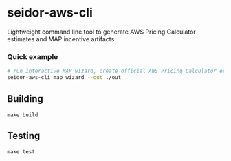 # seidor-aws-cli


Lightweight command line tool to generate AWS Pricing Calculator estimates and MAP incentive artifacts.

### Quick example

```bash
# run interactive MAP wizard, create official AWS Pricing Calculator estimate and generate MAP.txt
seidor-aws-cli map wizard --out ./out
```

## Building

```
make build
```

## Testing

```
make test
```

